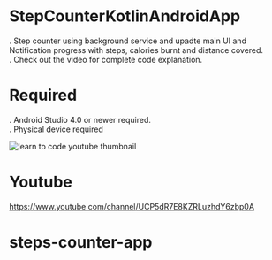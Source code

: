 # StepCounterKotlinAndroidApp 

. Step counter using background service and upadte main UI and Notification progress with steps, calories burnt and distance covered.<br />
. Check out the video for complete code explanation. 

# Required
.  Android Studio 4.0 or newer required.<br />
.  Physical device required<br />

![learn to code youtube thumbnail ](https://user-images.githubusercontent.com/16830594/91642828-f4459580-ea47-11ea-97f5-ac5427bb40d2.jpg)

# Youtube 
https://www.youtube.com/channel/UCP5dR7E8KZRLuzhdY6zbp0A
# steps-counter-app
